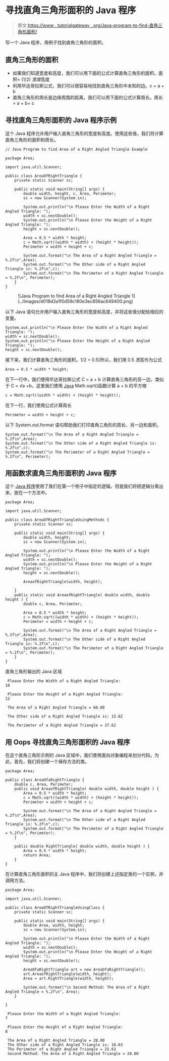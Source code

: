 # 寻找直角三角形面积的 Java 程序

> 原文:[https://www . tutorialgateway . org/Java-program-to-find-直角三角形面积/](https://www.tutorialgateway.org/java-program-to-find-area-of-a-right-angled-triangle/)

写一个 Java 程序，用例子找到直角三角形的面积。

## 直角三角形的面积

*   如果我们知道宽度和高度，我们可以用下面的公式计算直角三角形的面积。面积= (1/2) *宽度*高度
*   利用毕达哥拉斯公式，我们可以很容易地找到直角三角形中未知的边。c = a + b
*   直角三角形的周长是边缘周围的距离。我们可以用下面的公式计算周长。周长= a + b+ c

## 寻找直角三角形面积的 Java 程序示例

这个 Java 程序允许用户输入直角三角形的宽度和高度。使用这些值，我们将计算直角三角形的面积和周长。

```
// Java Program to find Area of a Right Angled Triangle Example 

package Area;

import java.util.Scanner;

public class AreaOfRightTriangle {
	private static Scanner sc;

	public static void main(String[] args) {
		double width, height, c, Area, Perimeter; 
		sc = new Scanner(System.in);

		System.out.println("\n Please Enter the Width of a Right Angled Triangle: ");
		width = sc.nextDouble();
		System.out.println("\n Please Enter the Height of a Right Angled Triangle: ");
		height = sc.nextDouble();

		Area = 0.5 * width * height;
		c = Math.sqrt((width * width) + (height * height));
		Perimeter = width + height + c;

		System.out.format("\n The Area of a Right Angled Triangle = %.2f\n",Area);
		System.out.format("\n The Other side of a Right Angled Triangle is: %.2f\n",c);
		System.out.format("\n The Perimeter of a Right Angled Triangle = %.2f\n", Perimeter);
	}
}
```

<figure class="wp-block-image">![Java Program to find Area of a Right Angled Triangle 1](../Images/d018d3a1f0d59c180e3ec856ac649400.png)</figure>

以下 Java 语句允许用户输入直角三角形的宽度和高度，并将这些值分配给相应的变量。

```
System.out.println("\n Please Enter the Width of a Right Angled Triangle: ");
width = sc.nextDouble();
System.out.println("\n Please Enter the Height of a Right Angled Triangle: ");
height = sc.nextDouble();
```

接下来，我们计算直角三角形的面积。1/2 = 0.5)所以，我们用 0.5 *宽*高作为公式

```
Area = 0.5 * width * height;
```

在下一行中，我们使用毕达哥拉斯公式 C = a + b 计算直角三角形的另一边，类似于 C = √a +b，这里我们使用 [Java](https://www.tutorialgateway.org/java-tutorial/) Math.sqrt()函数计算 a + b 的平方根

```
c = Math.sqrt((width * width) + (height * height));
```

在下一行，我们使用公式计算周长

```
Perimeter = width + height + c;
```

以下 System.out.format 语句帮助我们打印直角三角形的周长、另一边和面积。

```
System.out.format("\n The Area of a Right Angled Triangle = %.2f\n",Area);
System.out.format("\n The Other side of a Right Angled Triangle is: %.2f\n",c);
System.out.format("\n The Perimeter of a Right Angled Triangle = %.2f\n", Perimeter);
```

## 用函数求直角三角形面积的 Java 程序

这个 [Java 程序](https://www.tutorialgateway.org/learn-java-programs/)使用了我们在第一个例子中指定的逻辑。但是我们将把逻辑分离出来，放在一个方法中。

```
package Area;

import java.util.Scanner;

public class AreaOfRightTriangleUsingMethods {
	private static Scanner sc;

	public static void main(String[] args) {
		double width, height; 
		sc = new Scanner(System.in);

		System.out.println("\n Please Enter the Width of a Right Angled Triangle: ");
		width = sc.nextDouble();
		System.out.println("\n Please Enter the Height of a Right Angled Triangle: ");
		height = sc.nextDouble();

		AreaofRightTriangle(width, height);

	}
	public static void AreaofRightTriangle( double width, double height ) {
		double c, Area, Perimeter; 

		Area = 0.5 * width * height;
		c = Math.sqrt((width * width) + (height * height));
		Perimeter = width + height + c;

		System.out.format("\n The Area of a Right Angled Triangle = %.2f\n",Area);
		System.out.format("\n The Other side of a Right Angled Triangle is: %.2f\n",c);
		System.out.format("\n The Perimeter of a Right Angled Triangle = %.2f\n", Perimeter);
	}
}
```

直角三角形输出的 Java 区域

```
 Please Enter the Width of a Right Angled Triangle: 
10

 Please Enter the Height of a Right Angled Triangle: 
12

 The Area of a Right Angled Triangle = 60.00

 The Other side of a Right Angled Triangle is: 15.62

 The Perimeter of a Right Angled Triangle = 37.62
```

## 用 Oops 寻找直角三角形面积的 Java 程序

在这个直角三角形示例的 Java 区域中，我们使用面向对象编程来划分代码。为此，首先，我们将创建一个保存方法的类。

```
package Area;

public class AreaOfaRightTriangle {
	double c, Area, Perimeter; 
	public void AreaofRightTriangle( double width, double height ) {
		Area = 0.5 * width * height;
		c = Math.sqrt((width * width) + (height * height));
		Perimeter = width + height + c;

		System.out.format("\n The Area of a Right Angled Triangle = %.2f\n",Area);
		System.out.format("\n The Other side of a Right Angled Triangle is: %.2f\n",c);
		System.out.format("\n The Perimeter of a Right Angled Triangle = %.2f\n", Perimeter);
	}

	public double RightTriangle( double width, double height ) {
		Area = 0.5 * width * height;
		return Area;
	}
}
```

在计算直角三角形面积的主 Java 程序中，我们将创建上述指定类的一个实例，并调用方法。

```
package Area;

import java.util.Scanner;

public class AreaOfRightTriangleUsingClass {
	private static Scanner sc;

	public static void main(String[] args) {
		double Area, width, height; 
		sc = new Scanner(System.in);

		System.out.println("\n Please Enter the Width of a Right Angled Triangle: ");
		width = sc.nextDouble();
		System.out.println("\n Please Enter the Height of a Right Angled Triangle: ");
		height = sc.nextDouble();

		AreaOfaRightTriangle art = new AreaOfaRightTriangle();
		art.AreaofRightTriangle(width, height);
		Area = art.RightTriangle(width, height);

		System.out.format("\n Second Method: The Area of a Right Angled Triangle = %.2f\n", Area);
	}

}
```

```
 Please Enter the Width of a Right Angled Triangle: 
7

 Please Enter the Height of a Right Angled Triangle: 
8

 The Area of a Right Angled Triangle = 28.00
 The Other side of a Right Angled Triangle is: 10.63
 The Perimeter of a Right Angled Triangle = 25.63
 Second Method: The Area of a Right Angled Triangle = 28.00
```